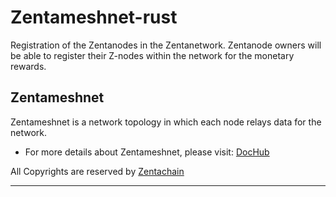 # Zentameshnet-rust
Registration of the Zentanodes in the Zentanetwork.
Zentanode owners will be able to register their Z-nodes within the network for the monetary rewards.

## Zentameshnet

Zentameshnet is a network topology in which each node relays data for the network.

* For more details about Zentameshnet, please visit: [DocHub](https://docs.zentachain.io/zentamesh)

 All Copyrights are reserved by [Zentachain](https://zentachain.io/)

---
